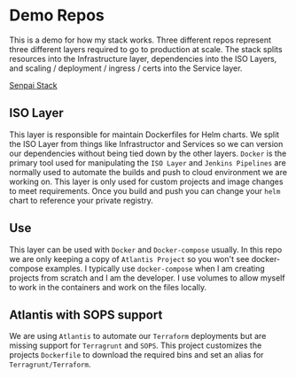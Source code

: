 # Demo Repos
This is a demo for how my stack works. Three different repos represent three different layers required to go to production at scale. The stack splits resources into the Infrastructure layer, dependencies into the ISO Layers, and scaling / deployment / ingress / certs into the Service layer.

[Senpai Stack](https://devops.miami/my-stack/)

## ISO Layer
This layer is responsible for maintain Dockerfiles for Helm charts. We split the ISO Layer from things like Infrastructor and Services so we can version our dependencies without being tied down by the other layers. `Docker` is the primary tool used for manipulating the `ISO Layer` and `Jenkins Pipelines` are normally used to automate the builds and push to cloud environment we are working on. This layer is only used for custom projects and image changes to meet requirements. Once you build and push you can change your `helm` chart to reference your private registry.

## Use
This layer can be used with `Docker` and `Docker-compose` usually. In this repo we are only keeping a copy of `Atlantis Project` so you won't see docker-compose examples. I typically use `docker-compose` when I am creating projects from scratch and I am the developer. I use volumes to allow myself to work in the containers and work on the files locally.

## Atlantis with SOPS support
We are using `Atlantis` to automate our `Terraform` deployments but are missing support for `Terragrunt` and `SOPS`. This project customizes the projects `Dockerfile` to download the required bins and set an alias for `Terragrunt/Terraform`.
